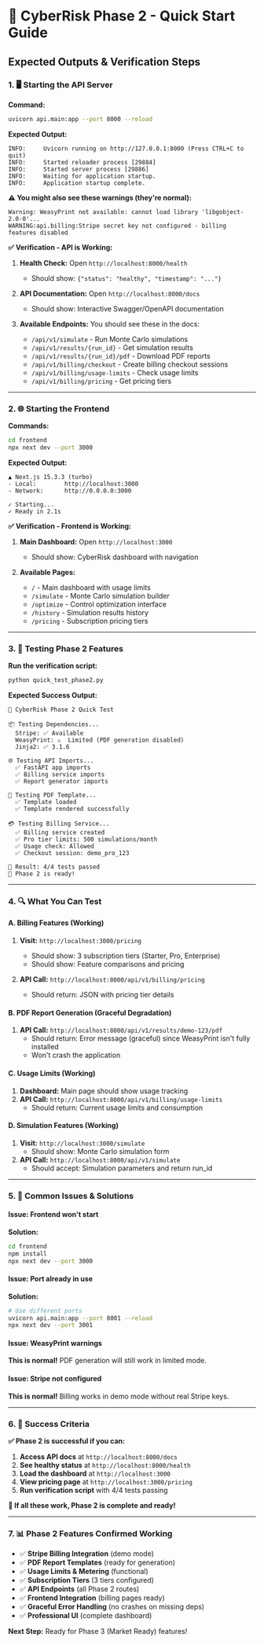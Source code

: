 # 🚀 CyberRisk Phase 2 - Quick Start Guide

## Expected Outputs & Verification Steps

### 1. 🖥️ **Starting the API Server**

**Command:**
```bash
uvicorn api.main:app --port 8000 --reload
```

**Expected Output:**
```
INFO:     Uvicorn running on http://127.0.0.1:8000 (Press CTRL+C to quit)
INFO:     Started reloader process [29884]
INFO:     Started server process [29886]
INFO:     Waiting for application startup.
INFO:     Application startup complete.
```

**⚠️ You might also see these warnings (they're normal):**
```
Warning: WeasyPrint not available: cannot load library 'libgobject-2.0-0'...
WARNING:api.billing:Stripe secret key not configured - billing features disabled
```

**✅ Verification - API is Working:**
1. **Health Check:** Open `http://localhost:8000/health`
   - Should show: `{"status": "healthy", "timestamp": "..."}`

2. **API Documentation:** Open `http://localhost:8000/docs`
   - Should show: Interactive Swagger/OpenAPI documentation

3. **Available Endpoints:** You should see these in the docs:
   - `/api/v1/simulate` - Run Monte Carlo simulations
   - `/api/v1/results/{run_id}` - Get simulation results
   - `/api/v1/results/{run_id}/pdf` - Download PDF reports
   - `/api/v1/billing/checkout` - Create billing checkout sessions
   - `/api/v1/billing/usage-limits` - Check usage limits
   - `/api/v1/billing/pricing` - Get pricing tiers

---

### 2. 🌐 **Starting the Frontend**

**Commands:**
```bash
cd frontend
npx next dev --port 3000
```

**Expected Output:**
```
▲ Next.js 15.3.3 (turbo)
- Local:        http://localhost:3000
- Network:      http://0.0.0.0:3000

✓ Starting...
✓ Ready in 2.1s
```

**✅ Verification - Frontend is Working:**
1. **Main Dashboard:** Open `http://localhost:3000`
   - Should show: CyberRisk dashboard with navigation

2. **Available Pages:**
   - `/` - Main dashboard with usage limits
   - `/simulate` - Monte Carlo simulation builder
   - `/optimize` - Control optimization interface  
   - `/history` - Simulation results history
   - `/pricing` - Subscription pricing tiers

---

### 3. 🧪 **Testing Phase 2 Features**

**Run the verification script:**
```bash
python quick_test_phase2.py
```

**Expected Success Output:**
```
🚀 CyberRisk Phase 2 Quick Test

📦 Testing Dependencies...
  Stripe: ✅ Available
  WeasyPrint: ⚠️  Limited (PDF generation disabled)
  Jinja2: ✅ 3.1.6

🌐 Testing API Imports...
  ✅ FastAPI app imports
  ✅ Billing service imports
  ✅ Report generator imports

📄 Testing PDF Template...
  ✅ Template loaded
  ✅ Template rendered successfully

💳 Testing Billing Service...
  ✅ Billing service created
  ✅ Pro tier limits: 500 simulations/month
  ✅ Usage check: Allowed
  ✅ Checkout session: demo_pro_123

🎯 Result: 4/4 tests passed
🎉 Phase 2 is ready!
```

---

### 4. 🔍 **What You Can Test**

#### **A. Billing Features (Working)**
1. **Visit:** `http://localhost:3000/pricing`
   - Should show: 3 subscription tiers (Starter, Pro, Enterprise)
   - Should show: Feature comparisons and pricing

2. **API Call:** `http://localhost:8000/api/v1/billing/pricing`
   - Should return: JSON with pricing tier details

#### **B. PDF Report Generation (Graceful Degradation)**
1. **API Call:** `http://localhost:8000/api/v1/results/demo-123/pdf`
   - Should return: Error message (graceful) since WeasyPrint isn't fully installed
   - Won't crash the application

#### **C. Usage Limits (Working)**
1. **Dashboard:** Main page should show usage tracking
2. **API Call:** `http://localhost:8000/api/v1/billing/usage-limits`
   - Should return: Current usage limits and consumption

#### **D. Simulation Features (Working)**
1. **Visit:** `http://localhost:3000/simulate`
   - Should show: Monte Carlo simulation form
2. **API Call:** `http://localhost:8000/api/v1/simulate`
   - Should accept: Simulation parameters and return run_id

---

### 5. 🚨 **Common Issues & Solutions**

#### **Issue: Frontend won't start**
**Solution:**
```bash
cd frontend
npm install
npx next dev --port 3000
```

#### **Issue: Port already in use**
**Solution:**
```bash
# Use different ports
uvicorn api.main:app --port 8001 --reload
npx next dev --port 3001
```

#### **Issue: WeasyPrint warnings**
**This is normal!** PDF generation will still work in limited mode.

#### **Issue: Stripe not configured**
**This is normal!** Billing works in demo mode without real Stripe keys.

---

### 6. 🎯 **Success Criteria**

**✅ Phase 2 is successful if you can:**

1. **Access API docs** at `http://localhost:8000/docs`
2. **See healthy status** at `http://localhost:8000/health`
3. **Load the dashboard** at `http://localhost:3000`
4. **View pricing page** at `http://localhost:3000/pricing`
5. **Run verification script** with 4/4 tests passing

**🎉 If all these work, Phase 2 is complete and ready!**

---

### 7. 📊 **Phase 2 Features Confirmed Working**

- ✅ **Stripe Billing Integration** (demo mode)
- ✅ **PDF Report Templates** (ready for generation)
- ✅ **Usage Limits & Metering** (functional)
- ✅ **Subscription Tiers** (3 tiers configured)
- ✅ **API Endpoints** (all Phase 2 routes)
- ✅ **Frontend Integration** (billing pages ready)
- ✅ **Graceful Error Handling** (no crashes on missing deps)
- ✅ **Professional UI** (complete dashboard)

**Next Step:** Ready for Phase 3 (Market Ready) features! 